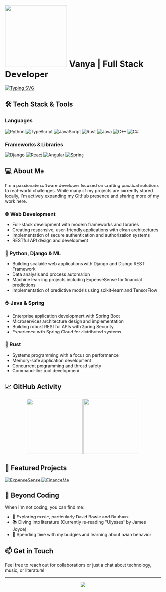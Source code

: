 # <img src="https://media.giphy.com/media/dYZMra7uqDNJxotcSB/giphy.gif" width="200"> Vanya | Full Stack Developer

[![Typing SVG](https://readme-typing-svg.herokuapp.com?font=Fira+Code&pause=1000&width=435&lines=Backend+Developer;Frontend+Engineer;Python+Enthusiast;Always+learning+new+things)](https://git.io/typing-svg)

## 🛠️ Tech Stack & Tools

### Languages
![Python](https://img.shields.io/badge/python-3670A0?style=for-the-badge&logo=python&logoColor=ffdd54)
![TypeScript](https://img.shields.io/badge/typescript-%23007ACC.svg?style=for-the-badge&logo=typescript&logoColor=white)
![JavaScript](https://img.shields.io/badge/javascript-%23323330.svg?style=for-the-badge&logo=javascript&logoColor=%23F7DF1E)
![Rust](https://img.shields.io/badge/rust-%23000000.svg?style=for-the-badge&logo=rust&logoColor=white)
![Java](https://img.shields.io/badge/java-%23ED8B00.svg?style=for-the-badge&logo=openjdk&logoColor=white)
![C++](https://img.shields.io/badge/c++-%2300599C.svg?style=for-the-badge&logo=c%2B%2B&logoColor=white)
![C#](https://img.shields.io/badge/c%23-%23239120.svg?style=for-the-badge&logo=c-sharp&logoColor=white)

### Frameworks & Libraries
![Django](https://img.shields.io/badge/django-%23092E20.svg?style=for-the-badge&logo=django&logoColor=white)
![React](https://img.shields.io/badge/react-%2320232a.svg?style=for-the-badge&logo=react&logoColor=%2361DAFB)
![Angular](https://img.shields.io/badge/angular-%23DD0031.svg?style=for-the-badge&logo=angular&logoColor=white)
![Spring](https://img.shields.io/badge/spring-%236DB33F.svg?style=for-the-badge&logo=spring&logoColor=white)

## 💻 About Me

I'm a passionate software developer focused on crafting practical solutions to real-world challenges. While many of my projects are currently stored locally, I'm actively expanding my GitHub presence and sharing more of my work here.

### 🌐 Web Development
- Full-stack development with modern frameworks and libraries
- Creating responsive, user-friendly applications with clean architectures
- Implementation of secure authentication and authorization systems
- RESTful API design and development

### 🐍 Python, Django & ML
- Building scalable web applications with Django and Django REST Framework
- Data analysis and process automation
- Machine learning projects including ExpenseSense for financial predictions
- Implementation of predictive models using scikit-learn and TensorFlow

### ☕ Java & Spring
- Enterprise application development with Spring Boot
- Microservices architecture design and implementation
- Building robust RESTful APIs with Spring Security
- Experience with Spring Cloud for distributed systems

### 🦀 Rust
- Systems programming with a focus on performance
- Memory-safe application development
- Concurrent programming and thread safety
- Command-line tool development

## 📈 GitHub Activity

<div align="center">
  <img height="180em" src="https://github-readme-stats.vercel.app/api?username=BenTheShork&show_icons=true&theme=radical&include_all_commits=true&count_private=true"/>
  <img height="180em" src="https://github-readme-stats.vercel.app/api/top-langs/?username=BenTheShork&layout=compact&langs_count=7&theme=radical"/>
</div>

## 🌟 Featured Projects

[![ExpenseSense](https://github-readme-stats.vercel.app/api/pin/?username=BenTheShork&repo=ExpenseSense-&theme=radical)](https://github.com/BenTheShork/ExpenseSense-)
[![FinanceMe](https://github-readme-stats.vercel.app/api/pin/?username=BenTheShork&repo=FinanceMe&theme=radical)](https://github.com/BenTheShork/FinanceMe)

## 🎵 Beyond Coding

When I'm not coding, you can find me:
- 🎸 Exploring music, particularly David Bowie and Bauhaus
- 📚 Diving into literature (Currently re-reading "Ulysses" by James Joyce)
- 🦜 Spending time with my budgies and learning about avian behavior

## 📫 Get in Touch

Feel free to reach out for collaborations or just a chat about technology, music, or literature!

---

<div align="center">
  <img src="https://komarev.com/ghpvc/?username=BenTheShork&color=blueviolet&style=flat-square">
</div>
